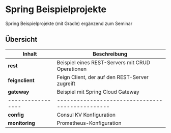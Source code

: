 # Spring Beispielprojekte

Spring Beispielprojekte (mit Gradle) ergänzend zum Seminar

## Übersicht

| Inhalt            | Beschreibung                                     |
| ----------------- | ------------------------------------------------ |
| **rest**          | Beispiel eines REST-Servers mit CRUD Operationen | 
| **feignclient**   | Feign Client, der auf den REST-Server zugreift   |
| **gateway**       | Beispiel mit Spring Cloud Gateway                |
| ----------------- | ------------------------------------------------ |
| **config**        | Consul KV Konfiguration                          |
| **monitoring**    | Prometheus-Konfiguration                         |